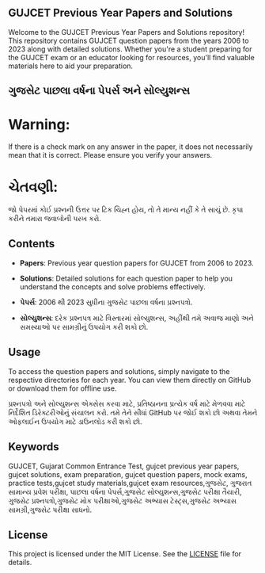 ## GUJCET Previous Year Papers and Solutions

Welcome to the GUJCET Previous Year Papers and Solutions repository! This repository contains GUJCET question papers from the years 2006 to 2023 along with detailed solutions. Whether you're a student preparing for the GUJCET exam or an educator looking for resources, you'll find valuable materials here to aid your preparation.

## ગુજસેટ પાછલા વર્ષના પેપર્સ અને સોલ્યુશન્સ

# Warning:

If there is a check mark on any answer in the paper, it does not necessarily mean that it is correct. Please ensure you verify your answers.

# ચેતવણી:

જો પેપરમાં કોઈ પ્રશ્નની ઉત્તર પર ટિક ચિહ્ન હોય, તો તે માન્ય નહીં કે તે સાચું છે. કૃપા કરીને તમારા જવાબોની પરખ કરો.
 

## Contents

- **Papers**: Previous year question papers for GUJCET from 2006 to 2023.
- **Solutions**: Detailed solutions for each question paper to help you understand the concepts and solve problems effectively.

- **પેપર્સ**: 2006 થી 2023 સુધીના ગુજસેટ પાછલા વર્ષના પ્રશ્નપત્રો.
- **સોલ્યુશન્સ**: દરેક પ્રશ્નપત્ર માટે વિસ્તારમાં સોલ્યુશન્સ, અહીંથી તમે અવાજ માણો અને સમસ્યાઓ પર સામગ્રીનું ઉપયોગ કરી શકો છો.

## Usage

To access the question papers and solutions, simply navigate to the respective directories for each year. You can view them directly on GitHub or download them for offline use.

પ્રશ્નપત્રો અને સોલ્યુશન્સ એક્સેસ કરવા માટે, પ્રતિષ્ઠાનના પ્રત્યેક વર્ષ માટે મેળવવા માટે નિર્દેશિત ડિરેક્ટરીઓનું સંચાલન કરો. તમે તેને સીધાં GitHub પર જોઈ શકો છો અથવા તેમને ઓફલાઈન ઉપયોગ માટે ડાઉનલોડ કરી શકો છો.

## Keywords

GUJCET, Gujarat Common Entrance Test, gujcet previous year papers, gujcet solutions, exam preparation, gujcet question papers, mock exams, practice tests,gujcet study materials,gujcet exam resources,ગુજસેટ, ગુજરાત સામાન્ય પ્રવેશ પરીક્ષા, પાછલા વર્ષના પેપર્સ,ગુજસેટ સોલ્યુશન્સ,ગુજસેટ પરીક્ષા તૈયારી, ગુજસેટ પ્રશ્નપત્રો,ગુજસેટ મોક પરીક્ષાઓ,ગુજસેટ અભ્યાસ ટેસ્ટ્સ,ગુજસેટ અભ્યાસ સામગ્રી,ગુજસેટ પરીક્ષા સાધનો.


## License

This project is licensed under the MIT License. See the [LICENSE](LICENSE) file for details.
